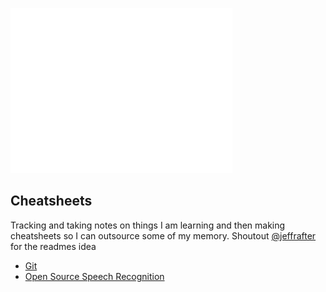 ![](assets/images/404.gif)

## Cheatsheets
Tracking and taking notes on things I am learning and then making cheatsheets so I can outsource some of my memory. Shoutout [@jeffrafter](https://github.com/jeffrafter/howto) for the readmes idea

- [Git](https://github.com/gradywoodruff/cheatsheet/blob/master/git.md)
- [Open Source Speech Recognition](https://github.com/gradywoodruff/cheatsheet/blob/master/speech_recognition.md)
